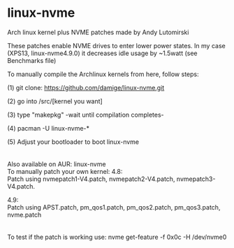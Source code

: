# linux-nvme

Arch linux kernel plus NVME patches made by Andy Lutomirski 

These patches enable NVME drives to enter lower power states.
In my case (XPS13, linux-nvme4.9.0) it decreases idle usage by ~1.5watt (see Benchmarks file)

To manually compile the Archlinux kernels from here, follow steps:

(1) git clone: https://github.com/damige/linux-nvme.git

(2) go into /src/[kernel you want]

(3) type "makepkg"
-wait until compilation completes-

(4) pacman -U linux-nvme-*

(5) Adjust your bootloader to boot linux-nvme
<br />
<br />
<br />
Also available on AUR: linux-nvme
<br />
To manually patch your own kernel:
4.8:
<br />
Patch using nvmepatch1-V4.patch, nvmepatch2-V4.patch, nvmepatch3-V4.patch.

4.9:
<br />
Patch using APST.patch, pm_qos1.patch, pm_qos2.patch, pm_qos3.patch, nvme.patch
<br />
<br />
<br />
To test if the patch is working use:
nvme get-feature -f 0x0c -H /dev/nvme0
